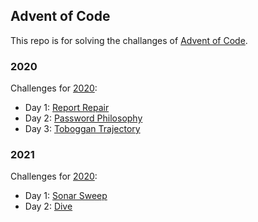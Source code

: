 ## Advent of Code

This repo is for solving the challanges of [Advent of Code](https://www.adventofcode.com/).

### 2020

Challenges for [2020](https://www.adventofcode.com/2020):

- Day 1: [Report Repair](/2020/Report.js)
- Day 2: [Password Philosophy](/2020/Password.js)
- Day 3: [Toboggan Trajectory](/2020/Toboggan.js)

### 2021

Challenges for [2020](https://www.adventofcode.com/2021):

- Day 1: [Sonar Sweep](/2021/Sonar.js)
- Day 2: [Dive](/2021/Dive.js)

